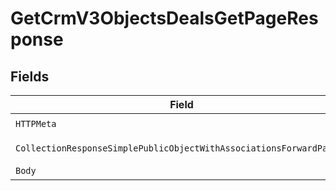 # GetCrmV3ObjectsDealsGetPageResponse


## Fields

| Field                                                                                                                                                                         | Type                                                                                                                                                                          | Required                                                                                                                                                                      | Description                                                                                                                                                                   |
| ----------------------------------------------------------------------------------------------------------------------------------------------------------------------------- | ----------------------------------------------------------------------------------------------------------------------------------------------------------------------------- | ----------------------------------------------------------------------------------------------------------------------------------------------------------------------------- | ----------------------------------------------------------------------------------------------------------------------------------------------------------------------------- |
| `HTTPMeta`                                                                                                                                                                    | [components.HTTPMetadata](../../models/components/httpmetadata.md)                                                                                                            | :heavy_check_mark:                                                                                                                                                            | N/A                                                                                                                                                                           |
| `CollectionResponseSimplePublicObjectWithAssociationsForwardPaging`                                                                                                           | [*components.CollectionResponseSimplePublicObjectWithAssociationsForwardPaging](../../models/components/collectionresponsesimplepublicobjectwithassociationsforwardpaging.md) | :heavy_minus_sign:                                                                                                                                                            | successful operation                                                                                                                                                          |
| `Body`                                                                                                                                                                        | *[]byte*                                                                                                                                                                      | :heavy_minus_sign:                                                                                                                                                            | N/A                                                                                                                                                                           |